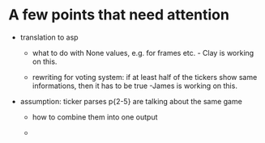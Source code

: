 # A few points that need attention
- translation to asp
  - what to do with None values, e.g. for frames etc. - Clay is working on this.
  
  - rewriting for voting system: if at least half of the tickers show same informations, then it has to be true -James is working on this.
  
- assumption: ticker parses p{2-5} are talking about the same game
  - how to combine them into one output
  
  -
  
